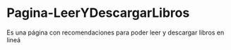 # Pagina-LeerYDescargarLibros
Es una página con recomendaciones para poder leer y descargar libros en lineá
